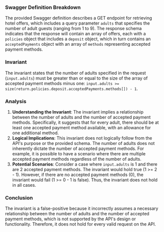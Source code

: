 ### Swagger Definition Breakdown
The provided Swagger definition describes a GET endpoint for retrieving hotel offers, which includes a query parameter `adults` that specifies the number of adult guests (ranging from 1 to 9). The response schema indicates that the response will contain an array of offers, each with a `policies` object that includes a `deposit` object, which in turn contains an `acceptedPayments` object with an array of `methods` representing accepted payment methods.

### Invariant
The invariant states that the number of adults specified in the request (`input.adults`) must be greater than or equal to the size of the array of accepted payment methods minus one: `input.adults >= size(return.policies.deposit.acceptedPayments.methods[]) - 1`.

### Analysis
1. **Understanding the Invariant**: The invariant implies a relationship between the number of adults and the number of accepted payment methods. Specifically, it suggests that for every adult, there should be at least one accepted payment method available, with an allowance for one additional method.
2. **Logical Implications**: This invariant does not logically follow from the API's purpose or the provided schema. The number of adults does not inherently dictate the number of accepted payment methods. For example, it is possible to have a scenario where there are multiple accepted payment methods regardless of the number of adults. 
3. **Potential Scenarios**: Consider a case where `input.adults` is 1 and there are 2 accepted payment methods. The invariant would hold true (1 >= 2 - 1). However, if there are no accepted payment methods (0), the invariant would fail (1 >= 0 - 1 is false). Thus, the invariant does not hold in all cases.

### Conclusion
The invariant is a false-positive because it incorrectly assumes a necessary relationship between the number of adults and the number of accepted payment methods, which is not supported by the API's design or functionality. Therefore, it does not hold for every valid request on the API.
